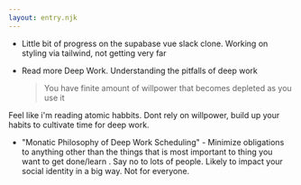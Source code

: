 ```yaml
---
layout: entry.njk
---
```


- Little bit of progress on the supabase vue slack clone. Working on styling via tailwind, not getting very far
- Read more Deep Work. Understanding the pitfalls of deep work
  
  > You have finite amount of willpower that becomes depleted as you use it
 
 Feel like i'm reading atomic habbits. Dont rely on willpower, build up your habits to cultivate time for deep work.
  
- "Monatic Philosophy of Deep Work Scheduling" - Minimize obligations to anything other than the things that is most important to thing you want to get done/learn . Say no to lots of people. Likely to impact your social identity in a big way. Not for everyone.
